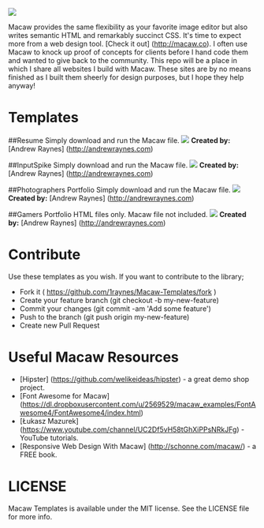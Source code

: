 ![](https://raw.github.com/raynesandrew/Macaw-Templates/master/Screenshots/macaw-logo.png)

Macaw provides the same flexibility as your favorite image editor but also writes semantic HTML and remarkably succinct CSS. It's time to expect more from a web design tool. [Check it out] (http://macaw.co). I often use Macaw to knock up proof of concepts for clients before I hand code them and wanted to give back to the community. This repo will be a place in which I share all websites I build with Macaw. These sites are by no means finished as I built them sheerly for design purposes, but I hope they help anyway!

Templates
=========

##Resume
Simply download and run the Macaw file.
![](https://raw.github.com/raynesandrew/Macaw-Templates/master/Screenshots/resume.png)
**Created by:** [Andrew Raynes] (http://andrewraynes.com)

##InputSpike
Simply download and run the Macaw file.
![](https://raw.github.com/raynesandrew/Macaw-Templates/master/Screenshots/InputSpike.png)
**Created by:** [Andrew Raynes] (http://andrewraynes.com)

##Photographers Portfolio
Simply download and run the Macaw file.
![](https://raw.github.com/raynesandrew/Macaw-Templates/master/Screenshots/Photographer.png)
**Created by:** [Andrew Raynes] (http://andrewraynes.com)

##Gamers Portfolio
HTML files only. Macaw file not included.
![](https://raw.github.com/raynesandrew/Macaw-Templates/master/Screenshots/Gamer.png)
**Created by:** [Andrew Raynes] (http://andrewraynes.com)

Contribute
==========

Use these templates as you wish. If you want to contribute to the library;

* Fork it ( https://github.com/1raynes/Macaw-Templates/fork )
* Create your feature branch (git checkout -b my-new-feature)
* Commit your changes (git commit -am 'Add some feature')
* Push to the branch (git push origin my-new-feature)
* Create new Pull Request

Useful Macaw Resources
======================

* [Hipster] (https://github.com/welikeideas/hipster) - a great demo shop project.
* [Font Awesome for Macaw] (https://dl.dropboxusercontent.com/u/2569529/macaw_examples/FontAwesome4/FontAwesome4/index.html)
* [Łukasz Mazurek] (https://www.youtube.com/channel/UC2Df5vH58tGhXiPPsNRkJFg) - YouTube tutorials.
* [Responsive Web Design With Macaw] (http://schonne.com/macaw/) - a FREE book.

LICENSE
=======
Macaw Templates is available under the MIT license. See the LICENSE file for more info.